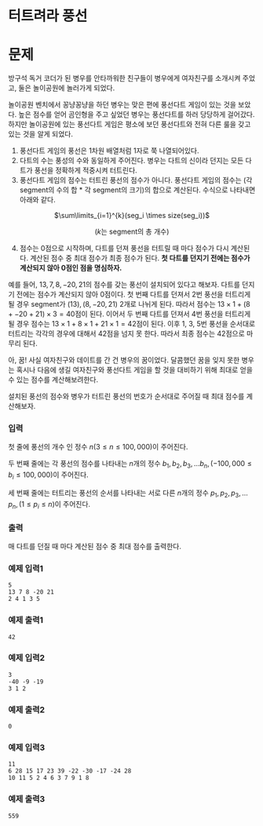 # 터트려라 풍선

# 문제

방구석 독거 코더가 된 병우를 안타까워한 친구들이 병우에게 여자친구를 소개시켜 주었고, 둘은 놀이공원에 놀러가게 되었다.

놀이공원 벤치에서 꽁냥꽁냥을 하던 병우는 맞은 편에 풍선다트 게임이 있는 것을 보았다. 높은 점수를 얻어 곰인형을 주고 싶었던 병우는 풍선다트를 하러 당당하게 걸어갔다. 하지만 놀이공원에 있는 풍선다트 게임은 평소에 보던 풍선다트와 전혀 다른 룰을 갖고 있는 것을 알게 되었다.

1. 풍선다트 게임의 풍선은 1차원 배열처럼 1자로 쭉 나열되어있다.
2. 다트의 수는 풍성의 수와 동일하게 주어진다. 병우는 다트의 신이라 던지는 모든 다트가 풍선을 정확하게 적중시켜 터트린다.
3. 풍선다트 게임의 점수는 터트린 풍선의 점수가 아니다. 풍선다트 게임의 점수는 (각 segment의 수의 합 * 각 segment의 크기)의 합으로 계산된다. 수식으로 나타내면 아래와 같다.

<div align="center">
$\sum\limits_{i=1}^{k}(seg_i \times size(seg_i))$

($k$는 segment의 총 개수)
</div>

4. 점수는 0점으로 시작하며, 다트를 던져 풍선을 터트릴 때 마다 점수가 다시 계산된다. 계산된 점수 중 최대 점수가 최종 점수가 된다.
$\textbf{첫 다트를 던지기 전에는 점수가 계산되지 않아 0점인 점을 명심하자.}$

예를 들어, $13, 7, 8, -20, 21$의 점수를 갖는 풍선이 설치되어 있다고 해보자. 다트를 던지기 전에는 점수가 계산되지 않아 0점이다. 첫 번째 다트를 던져서 2번 풍선을 터트리게 될 경우 segment가 $(13), (8, -20, 21)$ 2개로 나뉘게 된다. 따라서 점수는 $13 \times 1 + (8 + -20 + 21) \times 3 = 40$점이 된다. 이어서 두 번째 다트를 던져서 4번 풍선을 터트리게 될 경우 점수는 $13 \times 1 + 8 \times 1 + 21 \times 1 = 42$점이 된다. 이후 1, 3, 5번 풍선을 순서대로 터트리는 각각의 경우에 대해서 42점을 넘지 못 한다. 따라서 최종 점수는 42점으로 마무리 된다.

아, 꿈!
사실 여자친구와 데이트를 간 건 병우의 꿈이었다. 달콤했던 꿈을 잊지 못한 병우는 혹시나 다음에 생길 여자친구와 풍선다트 게임을 할 것을 대비하기 위해 최대로 얻을 수 있는 점수를 계산해보려한다.

설치된 풍선의 점수와 병우가 터트린 풍선의 번호가 순서대로 주어질 때 최대 점수를 계산해보자.

### 입력

첫 줄에 풍선의 개수 인 정수 $n(3 ≤ n ≤ 100,000)$이 주어진다.

두 번째 줄에는 각 풍선의 점수를 나타내는 $n$개의 정수 $b_1, b_2, b_3, … b_n, (-100,000 ≤ b_i ≤ 100,000)$이 주어진다.

세 번째 줄에는 터트리는 풍선의 순서를 나타내는 서로 다른 $n$개의 정수 $p_1, p_2, p_3, … p_n, (1 ≤ p_i ≤ n)$이 주어진다.

### 출력

매 다트를 던질 때 마다 계산된 점수 중 최대 점수를 출력한다.

### 예제 입력1

```
5
13 7 8 -20 21
2 4 1 3 5
```

### 예제 출력1

```
42
```

### 예제 입력2

```
3
-40 -9 -19
3 1 2
```

### 예제 출력2

```
0
```

### 예제 입력3

```
11
6 28 15 17 23 39 -22 -30 -17 -24 28
10 11 5 2 4 6 3 7 9 1 8
```

### 예제 출력3

```
559
```